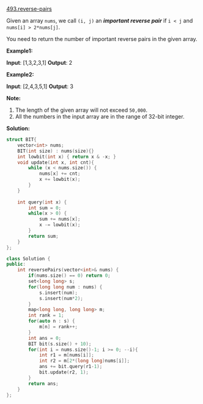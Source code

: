 [493.reverse-pairs](https://leetcode.com/problems/reverse-pairs/)  

Given an array `nums`, we call `(i, j)` an **_important reverse pair_** if `i < j` and `nums[i] > 2*nums[j]`.

You need to return the number of important reverse pairs in the given array.

**Example1:**

**Input**: \[1,3,2,3,1\]
**Output**: 2

**Example2:**

**Input**: \[2,4,3,5,1\]
**Output**: 3

**Note:**  

1.  The length of the given array will not exceed `50,000`.
2.  All the numbers in the input array are in the range of 32-bit integer.  



**Solution:**  

```cpp
struct BIT{
    vector<int> nums;
    BIT(int size) : nums(size){}
    int lowbit(int x) { return x & -x; }
    void update(int x, int cnt){
        while (x < nums.size()) {
            nums[x] += cnt;
            x += lowbit(x);
        }
    }
    
    int query(int x) {
        int sum = 0;
        while(x > 0) {
            sum += nums[x];
            x -= lowbit(x);
        }
        return sum;
    }
};

class Solution {
public:
    int reversePairs(vector<int>& nums) {
        if(nums.size() == 0) return 0;
        set<long long> s;
        for(long long num : nums) {
            s.insert(num);
            s.insert(num*2);
        }
        map<long long, long long> m;
        int rank = 1;
        for(auto n : s) {
            m[n] = rank++;
        }
        int ans = 0;
        BIT bit(s.size() + 10);
        for(int i = nums.size()-1; i >= 0; --i){
            int r1 = m[nums[i]];
            int r2 = m[2*(long long)nums[i]];
            ans += bit.query(r1-1);
            bit.update(r2, 1);
        }
        return ans;
    }
};
```
      
